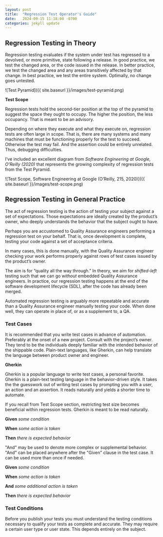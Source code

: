 ```yaml
---
layout: post
title:  "Regression Test Operator's Guide"
date:   2024-09-15 11:18:00 -0700
categories: jekyll update
---
```


## Regression Testing in Theory

Regression testing evaluates if the system under test has regressed to a devolved, or more primitive, state following a release.
In good practice, we test the changed area, or the code issued in the release.
In better practice, we test the changed area and any areas transitively affected by that change.
In best practice, we test the entire system. Optimally, no change goes untested.

![Test Pyramid]({{ site.baseurl }}/images/test-pyramid.png)

**Test Scope**

Regression tests hold the second-tier position at the top of the pyramid to suggest the space they ought to occupy. The higher the position, the less occupancy. That is meant to be an advisory.

Depending on where they execute and what they execute on, regression tests are often large in scope. That is, there are many systems and many machines that must be functioning properly for the test to succeed. Otherwise the test may fail. And the assertion could be entirely unrelated. Thus, debugging difficulties.

I’ve included an excellent diagram from _Software Engineering at Google, O'Reilly (2020)_ that represents the growing complexity of regression tests from the Test Pyramid.

![Test Scope, Software Engineering at Google (O’Reilly, 215, 2020)]({{ site.baseurl }}/images/test-scope.png)

## Regression Testing in General Practice

The act of regression testing is the action of testing your subject against a set of expectations. Those expectations are ideally created by the product’s owner, who deeply understands the behavior that the subject ought to have.

Perhaps you are accustomed to Quality Assurance engineers performing a regression test on your behalf. That is, once development is complete, testing your code against a set of acceptance criteria.

In many cases, this is done manually, with the Quality Assurance engineer checking your work performs properly against rows of test cases issued by the product’s owner.

The aim is for “quality all the way through.” In theory, we aim for _shifted-left_ testing such that we can go _without_ embedded Quality Assurance engineers. In practice, our regression testing happens at the end of the software development lifecycle (SDL), after the code has already been merged.

Automated regression testing is arguably more repeatable and accurate than a Quality Assurance engineer manually testing your code.
When done well, they can operate in place of, or as a supplement to, a QA.

### Test Cases

It is recommended that you write test cases in advance of automation. Preferably at the onset of a new project. Consult with the project’s owner. They tend to be the individuals deeply familiar with the intended behavior of the shippable code. Plain-text languages, like Gherkin, can help translate the language between product owner and engineer.

**Gherkin**

Gherkin is a popular language to write test cases, a personal favorite. Gherkin is a plain-text testing language in the behavior-driven style. It takes the the guesswork out of writing test cases by prompting you with a user, an action and an assertion. It reads naturally and yields a shorter time to automate.

If you recall from Test Scope section, restricting test size becomes beneficial within regression tests. Gherkin is meant to be read naturally.

**Given** _some condition_

**When** _some action is taken_

**Then** _there is expected behavior_

"And" may be used to denote more complex or supplemental behavior. "And" can be placed anywhere after the "Given" clause in the test case. It can be used more than once if needed.

**Given** _some condition_

**When** _some action is taken_

**And** _some additional action is taken_

**Then** _there is expected behavior_

### Test Conditions

Before you publish your tests you must understand the testing conditions necessary to qualify your tests as complete and accurate. They may require a certain user type or user state. This depends entirely on the subject.